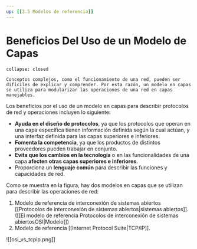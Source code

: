 ```yaml
---
up: [[3.5 Modelos de referencia]]
---
```

# Beneficios Del Uso de un Modelo de Capas

```ad-seealso
collapse: closed

Conceptos complejos, como el funcionamiento de una red, pueden ser difíciles de explicar y comprender. Por esta razón, un modelo en capas se utiliza para modularizar las operaciones de una red en capas manejables.

```

Los beneficios por el uso de un modelo en capas para describir protocolos de red y operaciones incluyen lo siguiente:

- **Ayuda en el diseño de protocolos**, ya que los protocolos que operan en una capa específica tienen información definida según la cual actúan, y una interfaz definida para las capas superiores e inferiores.
- **Fomenta la competencia**, ya que los productos de distintos proveedores pueden trabajar en conjunto.
- **Evita que los cambios en la tecnología** o en las funcionalidades de una capa **afecten otras capas superiores e inferiores**.
- Proporciona un **lenguaje común** para describir las funciones y capacidades de red.

Como se muestra en la figura, hay dos modelos en capas que se utilizan para describir las operaciones de red:

1. Modelo de referencia de interconexión de sistemas abiertos [[Protocolos de interconexión de sistemas abiertos|sistemas abiertos]]. ([[El modelo de referencia Protocolos de interconexión de sistemas abiertosOSI|Modelo]])
2. Modelo de referencia [[Internet Protocol Suite|TCP/IP]].

![[osi_vs_tcpip.png]]
